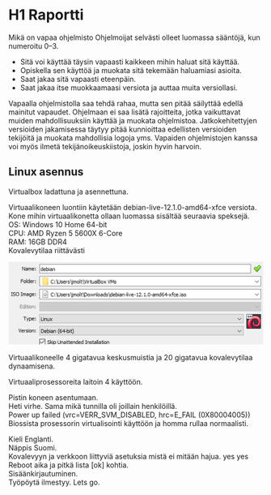 # H1 Raportti

Mikä on vapaa ohjelmisto
                     Ohjelmoijat selvästi olleet luomassa sääntöjä, kun numeroitu 0–3.
-	Sitä voi käyttää täysin vapaasti kaikkeen mihin haluat sitä käyttää.
-	Opiskella sen käyttöä ja muokata sitä tekemään haluamiasi asioita.
-	Saat jakaa sitä vapaasti eteenpäin.
-	Saat jakaa itse muokkaamaasi versiota ja auttaa muita versiollasi.

Vapaalla ohjelmistolla saa tehdä rahaa, mutta sen pitää säilyttää edellä mainitut vapaudet. Ohjelmaan ei saa lisätä rajoitteita, jotka vaikuttavat muiden mahdollisuuksiin käyttää ja muokata ohjelmistoa.
Jatkokehitettyjen versioiden jakamisessa täytyy pitää kunnioittaa edellisten versioiden tekijöitä ja muokata mahdollisia logoja yms. Vapaiden ohjelmistojen kanssa voi myös ilmetä tekijänoikeuskiistoja, joskin hyvin harvoin.


## Linux asennus


Virtualbox ladattuna ja asennettuna. 

Virtuaalikoneen luontiin käytetään debian-live-12.1.0-amd64-xfce versiota.
Kone mihin virtuaalikonetta ollaan luomassa sisältää seuraavia speksejä. <br>
OS: Windows 10 Home 64-bit<br>
CPU: AMD Ryzen 5 5600X 6-Core<br>
RAM: 16GB DDR4<br>
Kovalevytilaa riittävästi<br>

![Description](debian64.png)

Virtuaalikoneelle 4 gigatavua keskusmuistia ja 20 gigatavua kovalevytilaa dynaamisena.<br>

Virtuaaliprosessoreita laitoin 4 käyttöön. <br>

Pistin koneen asentumaan.<br>
Heti virhe. Sama mikä tunnilla oli joillain henkilöillä.<br>
Power up failed (vrc=VERR_SVM_DISABLED, hrc=E_FAIL (0X80004005))<br>
Biossista prosessorin virtualisointi käyttöön ja homma rullaa normaalisti.<br>

Kieli Englanti.<br>
Näppis Suomi.<br>
Kovalevyyn ja verkkoon liittyviä asetuksia mistä ei mitään hajua. yes yes<br>
Reboot aika ja pitkä lista [ok] kohtia.<br>
Sisäänkirjautuminen.<br>
Työpöytä ilmestyy. Lets go.<br>
